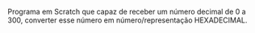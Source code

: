 Programa em Scratch que capaz de receber um número decimal de 0 a 300, converter esse número em número/representação HEXADECIMAL.
